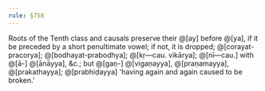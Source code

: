 ```yaml
---
rule: §758
---
```


Roots of the Tenth class and causals preserve their @[ay] before @[ya], if it be preceded by a short penultimate vowel; if not, it is dropped; @[corayat-pracorya]; @[bodhayat-prabodhya]; @[kṛ—cau. vikārya]; @[nī—cau.] with @[ā-] @[ānāyya], &c.; but @[gaṇ-] @[vigaṇayya], @[praṇamayya], @[prakathayya]; @[prabhiḍayya] 'having again and again caused to be broken.'